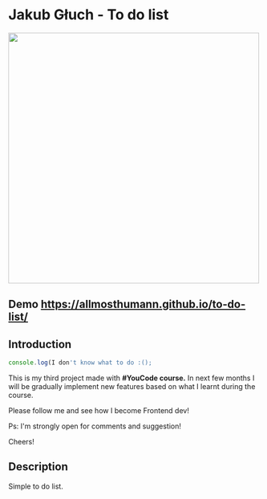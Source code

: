 # Jakub Głuch - To do list

<img src="https://media.giphy.com/media/3oKHWtXlzTHeuVewtq/giphy.gif" height="500"/>

## Demo https://allmosthumann.github.io/to-do-list/

## Introduction

```javascript
console.log(I don't know what to do :();
```

This is my third project made with <b>#YouCode course.</b> In next few months I will be gradually implement new features based on what I learnt during the course. 

Please follow me and see how I become Frontend dev! 

Ps: I'm strongly open for comments and suggestion!

Cheers!

## Description 

Simple to do list. 